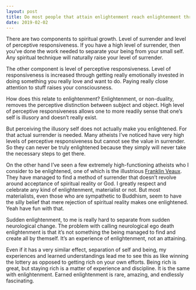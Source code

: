 ```yaml
---
layout: post
title: Do most people that attain enlightenment reach enlightenment through one radical mind shift or through incremental shifts?
date: 2019-02-02
---
```


<p>There are two components to spiritual growth. Level of surrender and level of perceptive responsiveness. If you have a high level of surrender, then you’ve done the work needed to separate your being from your small self. Any spiritual technique will naturally raise your level of surrender.</p><p>The other component is level of perceptive responsiveness. Level of responsiveness is increased through getting really emotionally invested in doing something you really love and want to do. Paying really close attention to stuff raises your consciousness.</p><p>How does this relate to enlightenment? Enlightenment, or non-duality, removes the perceptive distinction between subject and object. High level of perceptive responsiveness allows one to more readily sense that one’s self is illusory and doesn’t really exist.</p><p>But perceiving the illusory self does not actually make you enlightened. For that actual surrender is needed. Many atheists I’ve noticed have very high levels of perceptive responsiveness but cannot see the value in surrender. So they can never be truly enlightened because they simply will never take the necessary steps to get there.</p><p>On the other hand I’ve seen a few extremely high-functioning atheists who I consider to be enlightened, one of which is the illustrious <a href="/profile/Franklin-Veaux">Franklin Veaux</a>. They have managed to find a method of surrender that doesn’t revolve around acceptance of spiritual reality or God. I greatly respect and celebrate any kind of enlightenment, materialist or not. But most materialists, even those who are sympathetic to Buddhism, seem to have the silly belief that mere rejection of spiritual reality makes one enlightened. Yeah have fun with that.</p><p>Sudden enlightenment, to me is really hard to separate from sudden neurological change. The problem with calling neurological ego death enlightenment is that it’s not something the being managed to find and create all by themself. It’s an experience of enlightenment, not an attaining.</p><p>Even if it has a very similar effect, separation of self and being, my experiences and learned understandings lead me to see this as like winning the lottery as opposed to getting rich on your own efforts. Being rich is great, but staying rich is a matter of experience and discipline. It is the same with enlightenment. Earned enlightenment is rare, amazing, and endlessly fascinating.</p>
